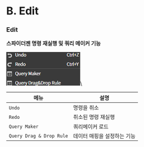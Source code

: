 # B. Edit

### Edit

**스파이더젠 명령 재실행 및 쿼리 메이커 기능**

![](../../../.gitbook/assets/스크린샷_2025-01-24_161235.png)\


| 메뉴                       | 설명              |
| ------------------------ | --------------- |
| `Undo`                   | 명령을 취소          |
| `Redo`                   | 취소된 명령 재실행      |
| `Query Maker`            | 쿼리메이커 로드        |
| `Query Drag & Drop Rule` | 데이터 매핑을 설정하는 기능 |
